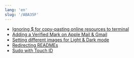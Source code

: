 ```yaml
---
lang: 'en'
slug: '/ABA35F'
---
```


- [Ignoring $ for copy-pasting online resources to terminal](./../.././docs/pages/Ignoring%20%24%20for%20copy-pasting%20online%20resources%20to%20terminal.md)
- [Adding a Verified Mark on Apple Mail & Gmail](./../.././docs/pages/Adding%20a%20Verified%20Mark%20on%20Apple%20Mail%20%26%20Gmail.md)
- [Setting different images for Light & Dark mode](./../.././docs/pages/Setting%20different%20images%20for%20Light%20%26%20Dark%20mode.md)
- [Redirecting READMEs](./../.././docs/pages/Redirecting%20READMEs.md)
- [Sudo with Touch ID](./../.././docs/pages/Sudo%20with%20Touch%20ID.md)

<head>
  <html lang="en-US"/>
</head>
